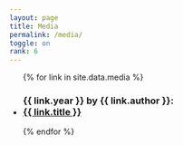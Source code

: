```yaml
---
layout: page
title: Media
permalink: /media/
toggle: on
rank: 6
---
```



<div class="link-wrapper">
    <ul class="link-list">
    <!-- Media -->
    {% for link in site.data.media %}
       <h3>{{ link.year }} by {{ link.author }}: <li><a href="{{ link.url }}">{{ link.title }}</h3></a></li>
    {% endfor %}
    </ul>
</div>
